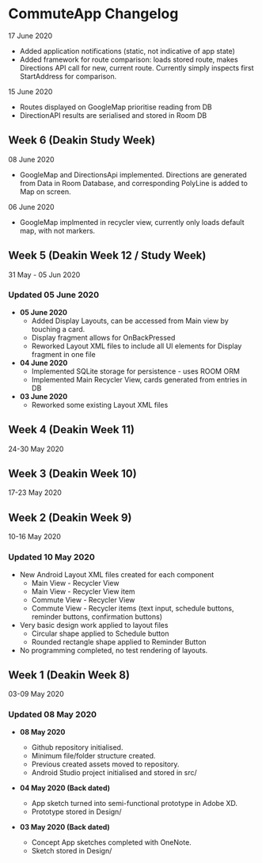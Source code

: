 # CommuteApp Changelog

17 June 2020
+ Added application notifications (static, not indicative of app state)
+ Added framework for route comparison: loads stored route, makes Directions API call for new, current route. Currently simply inspects first StartAddress for comparison.

15 June 2020
+ Routes displayed on GoogleMap prioritise reading from DB
+ DirectionAPI results are serialised and stored in Room DB

## **Week 6 (Deakin Study Week)**
08 June 2020
+ GoogleMap and DirectionsApi implemented. Directions are generated from Data in Room Database, and corresponding PolyLine is added to Map on screen.

06 June 2020
+ GoogleMap implmented in recycler view, currently only loads default map, with not markers.


## **Week 5 (Deakin Week 12 / Study Week)**
31 May - 05 Jun 2020
### **Updated 05 June 2020**
+ **05 June 2020**
    - Added Display Layouts, can be accessed from Main view by touching a card.
    - Display fragment allows for OnBackPressed
    - Reworked Layout XML files to include all UI elements for Display fragment in one file
+ **04 June 2020**
    - Implemented SQLite storage for persistence - uses ROOM ORM
    - Implemented Main Recycler View, cards generated from entries in DB
+ **03 June 2020**
    - Reworked some existing Layout XML files
## **Week 4 (Deakin Week 11)**
24-30 May 2020
## **Week 3 (Deakin Week 10)**
17-23 May 2020
## **Week 2 (Deakin Week 9)**
10-16 May 2020

### **Updated 10 May 2020**  
+ New Android Layout XML files created for each component
    - Main View - Recycler View
    - Main View - Recycler View item
    - Commute View - Recycler View
    - Commute View - Recycler items (text input, schedule buttons, reminder buttons, confirmation buttons)
+ Very basic design work applied to layout files
    - Circular shape applied to Schedule button
    - Rounded rectangle shape applied to Reminder Button
+ No programming completed, no test rendering of layouts.

## **Week 1 (Deakin Week 8)**
03-09 May 2020
### **Updated 08 May 2020**

+ **08 May 2020**  
    - Github repository initialised.  
    - Minimum file/folder structure created.  
    - Previous created assets moved to repository.  
    - Android Studio project initialised and stored in src/

+ **04 May 2020 (Back dated)**  
    - App sketch turned into semi-functional prototype in Adobe XD.  
    - Prototype stored in Design/

+ **03 May 2020 (Back dated)**  
    - Concept App sketches completed with OneNote.  
    - Sketch stored in Design/